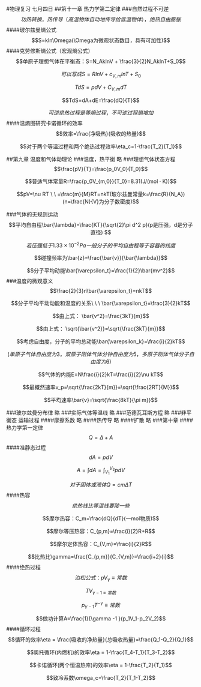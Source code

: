 #物理复习 七月四日 
##第十一章 热力学第二定律
###自然过程不可逆
$$功热转换，热传导（高温物体自动地传导给低温物体），绝热自由膨胀$$
####玻尔兹曼熵公式
$$S=kln\Omega(\Omega为微观状态数目，具有可加性)$$
####克劳修斯熵公式（宏观熵公式）
$$单原子理想气体在平衡态：S=N_AklnV + \frac{3}{2}N_AklnT+S_0$$

$$可以写成S=RlnV+c_{V,m}lnT+S_0$$

$$TdS=pdV+C_{V,m}dT$$

$$TdS=dA+dE=\frac{dQ}{T}$$

$$可逆绝热过程是等熵过程，不可逆过程熵增加$$
####温熵图研究卡诺循环的效率
$$效率=\frac{净吸热}{吸收的热量}$$

$$对于两个等温过程和两个绝热过程效率\eta_c=1-\frac{T_2}{T_1}$$

##第九章 温度和气体动理论
###温度，热平衡 略
###理想气体状态方程
$$\frac{pV}{T}=\frac{p_0V_0}{T_0}$$

$$普适气体常量R=\frac{p_0V_{m,0}}{T_0}=8.31(J/(mol · K))$$

$$pV=\nu RT \ \ =\frac{m}{M}RT=nkT(玻尔兹曼常量k=\frac{R}{N_A})(n=\frac{N}{V}为分子数密度)$$

###气体的无规则运动
$$平均自由程\bar{\lambda}=\frac{KT}{\sqrt{2}\pi d^2 p}(p是压强，d是分子直径) $$

$$若压强低于1.33 × 10^{-2}Pa 一般分子的平均自由程等于容器的线度$$

$$碰撞频率为\bar{z}=\frac{\bar{v}}{\bar{\lambda}}$$

$$分子平均动能\bar{\varepsilon_t}=\frac{1}{2}\bar{mv^2}$$
###温度的微观意义
$$\frac{2}{3}n\bar{\varepsilon_t}=nkT$$

$$分子平均平动动能和温度的关系\ \ \ \bar{\varepsilon_t}=\frac{3}{2}kT$$

$$由上式： \bar{v^2}=\frac{3kT}{m}$$

$$由上式： \sqrt{\bar{v^2}}=\sqrt{\frac{3kT}{m}}$$

$$考虑自由度，分子的平均总动能\bar{\varepsilon_k}=\frac{i}{2}kT$$

$$(单原子气体自由度为3，双原子刚体气体分钟自由度为5，多原子刚体气体分子自由度为6)$$

$$气体的内能E=N\frac{i}{2}kT=\frac{i}{2}\nu kT$$

$$最概然速率v_p=\sqrt{\frac{2kT}{m}}=\sqrt{\frac{2RT}{M}}$$

$$平均速率\bar{v}=\sqrt{\frac{8kT}{\pi m}}$$

###玻尔兹曼分布律 略
###实际气体等温线 略
###范德瓦耳斯方程 略
###非平衡态 运输过程
####摩擦系数 略
####热传导 略
####扩散 略
###第十章
####热力学第一定律
$$Q=\Delta+A$$
####准静态过程
$$dA=pdV$$

$$A=\int dA=\int_{V_1}^{V_2}pdV$$

$$对于固体或液体 Q=cm\Delta T$$
####热容
$$绝热线比等温线要陡一些$$

$$摩尔热容：C_m=\frac{dQ}{dT}(一mol物质)$$

$$摩尔等压热容：C_{p,m}=\frac{i}{2}R+R$$

$$摩尔定体热容：C_{V,m}=\frac{i}{2}R$$

$$比热比\gamma=\frac{C_{p,m}}{C_{V,m}}=\frac{i+2}{i}$$
####绝热过程
$$泊松公式：pV_{\gamma}\equiv 常数$$

$$TV_{\gamma - 1 \equiv 常数}$$

$$p_{\gamma - 1}T^{-\gamma} \equiv 常数 $$

$$做功计算A=\frac{1}{\gamma -1 }(p_1V_1-p_2V_2)$$
####循环过程
$$循环的效率\eta = \frac{吸收的净热量}{总吸收热量}=\frac{Q_1-Q_2}{Q_1}$$

$$奥托循环(内燃机)的效率\eta = 1-\frac{T_4-T_1}{T_3-T_2}$$

$$卡诺循环(两个恒温热库)的效率\eta = 1-\frac{T_2}{T_1}$$

$$致冷系数\omega_c=\frac{T_2}{T_1-T_2}$$


